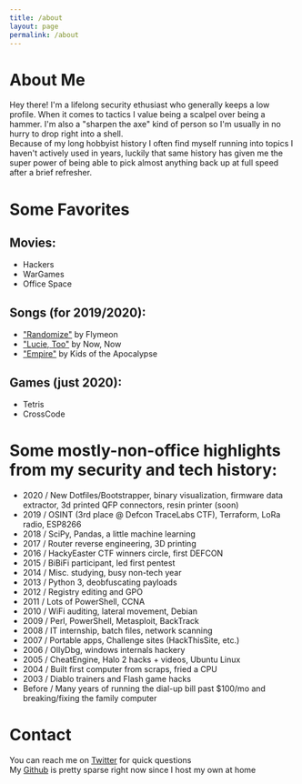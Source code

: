 ```yaml
---
title: /about
layout: page
permalink: /about
---
```


# About Me  
Hey there! I'm a lifelong security ethusiast who generally keeps a low profile. When it comes to tactics I value being a scalpel over being a hammer. I'm also a "sharpen the axe" kind of person so I'm usually in no hurry to drop right into a shell.  
Because of my long hobbyist history I often find myself running into topics I haven't actively used in years, luckily that same history has given me the super power of being able to pick almost anything back up at full speed after a brief refresher.

# Some Favorites
## Movies:
* Hackers 
* WarGames
* Office Space

## Songs (for 2019/2020):
* ["Randomize"](https://www.youtube.com/watch?v=WwhGv45hgXE) by Flymeon
* ["Lucie, Too"](https://www.youtube.com/watch?v=FSWaQENqvQk) by Now, Now
* ["Empire"](https://www.youtube.com/watch?v=5_9BOFtwvZc) by Kids of the Apocalypse

## Games (just 2020):
* Tetris
* CrossCode

# Some mostly-non-office highlights from my security and tech history:  
* 2020 / New Dotfiles/Bootstrapper, binary visualization, firmware data extractor, 3d printed QFP connectors, resin printer (soon)
* 2019 / OSINT (3rd place @ Defcon TraceLabs CTF), Terraform, LoRa radio, ESP8266
* 2018 / SciPy, Pandas, a little machine learning
* 2017 / Router reverse engineering, 3D printing
* 2016 / HackyEaster CTF winners circle, first DEFCON
* 2015 / BiBiFi participant, led first pentest 
* 2014 / Misc. studying, busy non-tech year
* 2013 / Python 3, deobfuscating payloads
* 2012 / Registry editing and GPO
* 2011 / Lots of PowerShell, CCNA
* 2010 / WiFi auditing, lateral movement, Debian
* 2009 / Perl, PowerShell, Metasploit, BackTrack
* 2008 / IT internship, batch files, network scanning
* 2007 / Portable apps, Challenge sites (HackThisSite, etc.)
* 2006 / OllyDbg, windows internals hackery
* 2005 / CheatEngine, Halo 2 hacks + videos, Ubuntu Linux
* 2004 / Built first computer from scraps, fried a CPU
* 2003 / Diablo trainers and Flash game hacks
* Before / Many years of running the dial-up bill past $100/mo and breaking/fixing the family computer

# Contact
You can reach me on [Twitter](https://www.twitter.com) for quick questions  
My [Github](https://www.github.com/qrbounty) is pretty sparse right now since I host my own at home
